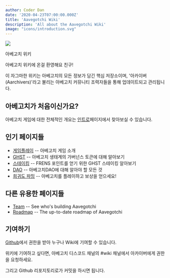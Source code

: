```yaml
---
author: Coder Dan
date: '2020-04-23T07:00:00.000Z'
title: 'Aavegotchi Wiki'
description: 'All about the Aavegotchi Wiki'
image: "icons/introduction.svg"
---
```


<div class="headerImageContainer">
<img class="headerImage" src="/icons/introduction.svg">
<p class="headerImageText">아베고치 위키</p>
</div>

아베고치 위키에 온걸 환영해요 친구!

이 자그마한 위키는 아베고치의 모든 정보가 담긴 핵심 저장소이며, '아카이버(Aarchivers)'라고 불리는 아베고치 커뮤니티 조력자들을 통해 업데이트되고 관리됩니다.

## 아베고치가 처음이신가요?

아베고치 게임에 대한 전체적인 개요는 [인트로](https://wiki.aavegotchi.com/introduction)페이지에서 찾아보실 수 있습니다.

## 인기 페이지들
* [게임플레이](/gameplay) -- 아베고치 게임 소개
* [GHST](/ghst) -- 아베고치 생태계의 가버넌스 토큰에 대해 알아보기
* [스테이킹](/staking) -- FRENS 포인트를 얻기 위한 GHST 스테이킹 알아보기
* [DAO](/dao) -- 아베고치DAO에 대해 알아야 할 모든 것
* [희귀도 파밍](/rarity-farming) -- 아베고치를 플레이하고 보상을 얻으세요!

## 다른 유용한 페이지들

* [Team](/team) -- See who's building Aavegotchi
* [Roadmap](/roadmap) -- The up-to-date roadmap of Aavegotchi



## 기여하기

[Github](https://github.com/aavegotchi/aavegotchi-wiki)에서 권한을 받아 누구나 Wiki에 기여할 수 있습니다.

위키에 기여하고 싶다면, 아베고치 디스코드 채널의 #wiki 채널에서 아카이버에게 권한을 요청하세요.

그리고 Github 리포지토리로가 커밋을 하시면 됩니다. 